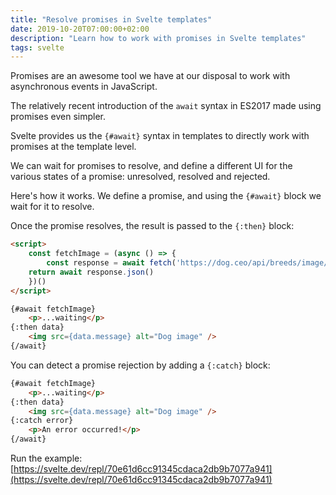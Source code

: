 ```yaml
---
title: "Resolve promises in Svelte templates"
date: 2019-10-20T07:00:00+02:00
description: "Learn how to work with promises in Svelte templates"
tags: svelte
---
```


Promises are an awesome tool we have at our disposal to work with asynchronous events in JavaScript.

The relatively recent introduction of the `await` syntax in ES2017 made using promises even simpler.

Svelte provides us the `{#await}` syntax in templates to directly work with promises at the template level.

We can wait for promises to resolve, and define a different UI for the various states of a promise: unresolved, resolved and rejected.

Here's how it works. We define a promise, and using the `{#await}` block we wait for it to resolve.

Once the promise resolves, the result is passed to the `{:then}` block:

```html
<script>
	const fetchImage = (async () => {
		const response = await fetch('https://dog.ceo/api/breeds/image/random')
    return await response.json()
	})()
</script>

{#await fetchImage}
	<p>...waiting</p>
{:then data}
	<img src={data.message} alt="Dog image" />
{/await}
```

You can detect a promise rejection by adding a `{:catch}` block:

```html
{#await fetchImage}
	<p>...waiting</p>
{:then data}
	<img src={data.message} alt="Dog image" />
{:catch error}
	<p>An error occurred!</p>
{/await}
```

Run the example: [https://svelte.dev/repl/70e61d6cc91345cdaca2db9b7077a941](https://svelte.dev/repl/70e61d6cc91345cdaca2db9b7077a941)
